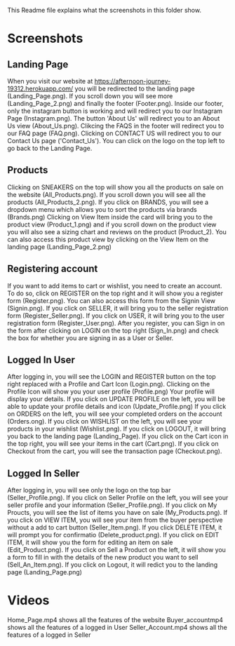 This Readme file explains what the screenshots in this folder show.
# Screenshots
## Landing Page
When you visit our website at https://afternoon-journey-19312.herokuapp.com/ you will be redirected to the landing page (Landing_Page.png). If you scroll down you will see more (Landing_Page_2.png) and finally the footer (Footer.png). Inside our footer, only the instagram button is working and will redirect you to our Instagram Page (Instagram.png). The button 'About Us' will redirect you to an About Us view (About_Us.png). Clikcing the FAQS in the footer will redirect you to our FAQ page (FAQ.png). Clicking on CONTACT US will redirect you to our Contact Us page ('Contact_Us'). You can click on the logo on the top left to go back to the Landing Page.
## Products
Clicking on SNEAKERS on the top will show you all the products on sale on the website (All_Products.png). If you scroll down you will see all the products (All_Products_2.png). If you click on BRANDS, you will see a dropdown menu which allows you to sort the products via brands (Brands.png) Clicking on View Item inside the card  will bring you to the product view (Product_1.png) and if you scroll down on the product view you will also see a sizing chart and reviews on the product (Product_2). You can also access this product view by clicking on the View Item on the landing page (Landing_Page_2.png)
## Registering account
If you want to add items to cart or wishlist, you need to create an account. To do so, click on REGISTER on the top right and it will show you a register form (Register.png). You can also access this form from the Signin View (Signin.png). If you click on SELLER, it will bring you to the seller registration form (Register_Seller.png). If you click on USER, it will bring you to the user registration form (Register_User.png). After you register, you can Sign in on the form after clicking on LOGIN on the top right (Sign_In.png) and check the box for whether you are signing in as a User or Seller.
## Logged In User
After logging in, you will see the LOGIN and REGISTER button on the top right replaced with a Profile and Cart Icon (Login.png). Clicking on the Profile Icon will show you your user profile (Profile.png) Your profile will display your details. If you click on UPDATE PROFILE on the left, you will be able to update your profile details and icon (Update_Profile.png) If you click on ORDERS on the left, you will see your completed orders on the account (Orders.ong). If you click on WISHLIST on the left, you will see your products in your wishlist (Wishlist.png). If you click on LOGOUT, it will bring you back to the landing page (Landing_Page). If you click on the Cart icon in the top right, you will see your items in the cart (Cart.png). If you click on Checkout from the cart, you will see the transaction page (Checkout.png). 
## Logged In Seller
After logging in, you will see only the logo on the top bar (Seller_Profile.png). If you click on Seller Profile on the left, you will see your seller profile and your information (Seller_Profile.png). If you click on My Proucts, you will see the list of items you have on sale (My_Products.png). If you click on VIEW ITEM, you will see your item from the buyer perspective without a add to cart button (Seller_Item.png). If you click DELETE ITEM, it will prompt you for confirmatio (Delete_product.png). If you click on EDIT ITEM, it will show you the form for editing an item on sale (Edit_Product.png). If you click on Sell a Product on the left, it will show you a form to fill in with the details of the new product you want to sell (Sell_An_Item.png). If you click on Logout, it will redict you to the landing page (Landing_Page.png)
# Videos
Home_Page.mp4 shows all the features of the website
Buyer_accountmp4 shows all the features of a logged in User
Seller_Account.mp4 shows all the features of a logged in Seller
